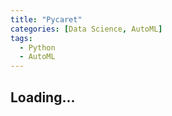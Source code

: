 ```yaml
---
title: "Pycaret"
categories: [Data Science, AutoML]
tags:
  - Python
  - AutoML
---
```


## Loading...


